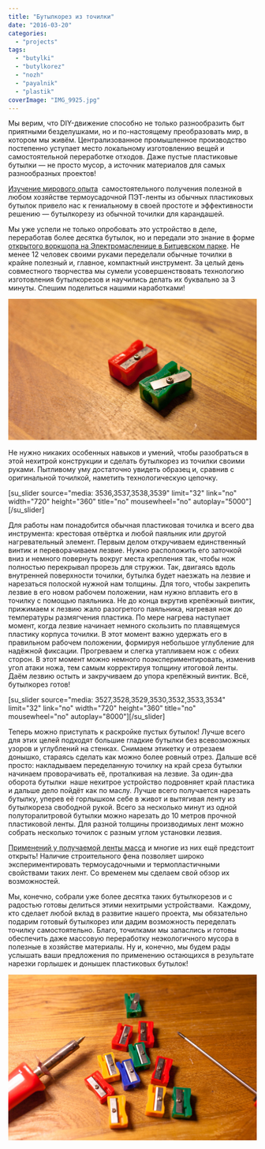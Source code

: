 ```yaml
---
title: "Бутылкорез из точилки"
date: "2016-03-20"
categories:
  - "projects"
tags:
  - "butylki"
  - "butylkorez"
  - "nozh"
  - "payalnik"
  - "plastik"
coverImage: "IMG_9925.jpg"
---
```


Мы верим, что DIY-движение способно не только разнообразить быт приятными безделушками, но и по-настоящему преобразовать мир, в котором мы живём. Централизованное промышленное производство постепенно уступает место локальному изготовлению вещей и самостоятельной переработке отходов. Даже пустые пластиковые бутылки — не просто мусор, а источник материалов для самых разнообразных проектов!

[Изучение мирового опыта](http://ooley.ru/butylkorez-dlya-polucheniya-termousadochnoj-pet-lenty/)  самостоятельного получения полезной в любом хозяйстве термоусадочной ПЭТ-ленты из обычных пластиковых бутылок привело нас к гениальному в своей простоте и эффективности решению — бутылкорезу из обычной точилки для карандашей.

Мы уже успели не только опробовать это устройство в деле, переработав более десятка бутылок, но и передали это знание в форме [открытого воркшопа на Электромасленице в Битцевском парке](http://ooley.ru/events/rezhem-butylki-na-elektromaslenitse/). Не менее 12 человек своими руками переделали обычные точилки в крайне полезный и, главное, компактный инструмент. За целый день совместного творчества мы сумели усовершенствовать технологию изготовления бутылкорезов и научились делать их буквально за 3 минуты. Спешим поделиться нашими наработками!

![IMG_9935](./images/IMG_9935-1600x908.jpg)

Не нужно никаких особенных навыков и умений, чтобы разобраться в этой нехитрой конструкции и сделать бутылкорез из точилки своими руками. Пытливому уму достаточно увидеть образец и, сравнив с оригинальной точилкой, наметить технологическую цепочку.

\[su_slider source="media: 3536,3537,3538,3539" limit="32" link="no" width="720" height="360" title="no" mousewheel="no" autoplay="5000"\]\[/su_slider\]

Для работы нам понадобится обычная пластиковая точилка и всего два инструмента: крестовая отвёртка и любой паяльник или другой нагревательный элемент. Первым делом откручиваем единственный винтик и переворачиваем лезвие. Нужно расположить его заточкой вниз и немного повернуть вокруг места крепления так, чтобы нож полностью перекрывал прорезь для стружки. Так, двигаясь вдоль внутренней поверхности точилки, бутылка будет наезжать на лезвие и нарезаться полоской нужной нам толщины. Для того, чтобы закрепить лезвие в его новом рабочем положении, нам нужно вплавить его в точилку с помощью паяльника. Не до конца вкрутив крепёжный винтик, прижимаем к лезвию жало разогретого паяльника, нагревая нож до температуры размягчения пластика. По мере нагрева наступает момент, когда лезвие начинает немного скользить по плавящемуся пластику корпуса точилки. В этот момент важно удержать его в правильном рабочем положении, формируя небольшое углубление для надёжной фиксации. Прогреваем и слегка утапливаем нож с обеих сторон. В этот момент можно немного поэкспериментировать, изменив угол атаки ножа, тем самым корректируя толщину итоговой ленты. Даём лезвию остыть и закручиваем до упора крепёжный винтик. Всё, бутылкорез готов!

\[su_slider source="media: 3527,3528,3529,3530,3532,3533,3534" limit="32" link="no" width="720" height="360" title="no" mousewheel="no" autoplay="8000"\]\[/su_slider\]

Теперь можно приступать к раскройке пустых бутылок! Лучше всего для этих целей подходят большие гладкие бутылки без всевозможных узоров и углублений на стенках. Снимаем этикетку и отрезаем донышко, стараясь сделать как можно более ровный отрез. Дальше всё просто: накладываем переделанную точилку на край среза бутылки начинаем проворачивать её, проталкивая на лезвие. За один-два оборота бутылки  наше нехитрое устройство подровняет край пластика и дальше дело пойдёт как по маслу. Лучше всего получается нарезать бутылку, уперев её горлышком себе в живот и вытягивая ленту из бутылкореза свободной рукой. Всего за несколько минут из одной полуторалитровой бутылки можно нарезать до 10 метров прочной пластиковой ленты. Для разной толщины производимых лент можно собрать несколько точилок с разным углом установки лезвия.

[Применений у получаемой ленты масса](http://ooley.ru/butylkorez-dlya-polucheniya-termousadochnoj-pet-lenty/) и многие из них ещё предстоит открыть! Наличие строительного фена позволяет широко экспериментировать термоусадочными и термопластичными свойствами таких лент. Со временем мы сделаем свой обзор их возможностей.

Мы, конечно, собрали уже более десятка таких бутылкорезов и с радостью готовы делиться этими нехитрыми устройствами.  Каждому, кто сделает любой вклад в развитие нашего проекта, мы обязательно подарим готовый бутылкорез или дадим возможность переделать точилку самостоятельно. Благо, точилками мы запаслись и готовы обеспечить даже массовую переработку неэкологичного мусора в полезные в хозяйстве материалы. Ну и, конечно, мы будем рады услышать ваши предложения по применению остающихся в результате нарезки горлышек и донышек пластиковых бутылок!

![IMG_9937](./images/IMG_9937.jpg)
